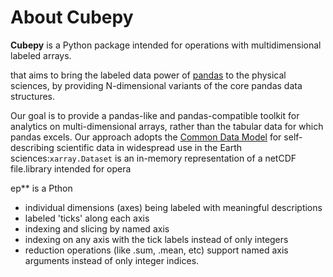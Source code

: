 # About Cubepy

**Cubepy** is a Python package intended for operations with multidimensional labeled arrays.

that aims to bring the labeled data power of  [pandas](http://pandas.pydata.org/)  to the physical sciences, by providing N-dimensional variants of the core pandas data structures.

Our goal is to provide a pandas-like and pandas-compatible toolkit for analytics on multi-dimensional arrays, rather than the tabular data for which pandas excels. Our approach adopts the  [Common Data Model](http://www.unidata.ucar.edu/software/thredds/current/netcdf-java/CDM)  for self- describing scientific data in widespread use in the Earth sciences:`xarray.Dataset`  is an in-memory representation of a netCDF file.library intended for opera

ep** is a Pthon 
-   individual dimensions (axes) being labeled with meaningful descriptions
-   labeled 'ticks' along each axis
-   indexing and slicing by named axis
-   indexing on any axis with the tick labels instead of only integers
-   reduction operations (like .sum, .mean, etc) support named axis arguments instead of only integer indices.
<!--stackedit_data:
eyJoaXN0b3J5IjpbLTExNjc2MDEwMyw5MjU4MDk1ODcsMTg4OD
gzNjQxMiwtMTY4ODY1MTY4MCwtNjU4MDUzMDAwLDEzOTI5MzM4
ODQsMTYxOTU4OTc1LDE1NDQwMDY0MSwtMTI2NzcwNTk2NywtMj
QzODIwMzI4LDE0MjIxNzQ0MDYsLTEzMDM0MDQ1MTgsNDY2MjI0
MjYwLDkwMTUzODA5NiwyNjgyMTQ2MzZdfQ==
-->